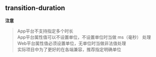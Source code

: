 ## transition-duration


<!-- CSSJSON.transition-duration.description -->

<!-- CSSJSON.transition-duration.syntax -->

<!-- CSSJSON.transition-duration.values -->

**注意**  
> App平台不支持指定多个时长  
> App平台属性值可以不设置单位，不设置单位时当做 ms（毫秒） 处理  
> Web平台属性值必须设置单位，无单位时当做非法值处理  
> 实际项目中为了更好的在各端兼容，推荐指定明确单位  

<!-- CSSJSON.transition-duration.defaultValue -->

<!-- CSSJSON.transition-duration.unixTags -->

<!-- CSSJSON.transition-duration.compatibility -->

<!-- CSSJSON.transition-duration.reference -->
